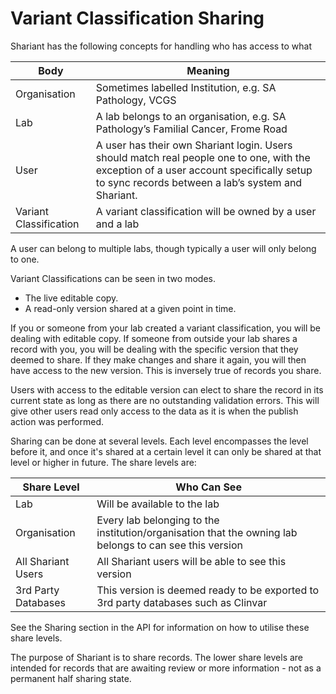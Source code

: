 # Variant Classification Sharing

Shariant has the following concepts for handling who has access to what

|Body|Meaning|
|----|-------|
|Organisation|Sometimes labelled Institution, e.g. SA Pathology, VCGS|
|Lab|A lab belongs to an organisation, e.g. SA Pathology’s Familial Cancer, Frome Road|
|User|A user has their own Shariant login. Users should match real people one to one, with the exception of a user account specifically setup to sync records between a lab’s system and Shariant.|
|Variant Classification|A variant classification will be owned by a user and a lab|

A user can belong to multiple labs, though typically a user will only belong to one.

Variant Classifications can be seen in two modes.

* The live editable copy.
* A read-only version shared at a given point in time.

If you or someone from your lab created a variant classification, you will be dealing with editable copy.
If someone from outside your lab shares a record with you, you will be dealing with the specific version that they deemed to share. If they make changes and share it again, you will then have access to the new version. This is inversely true of records you share.

Users with access to the editable version can elect to share the record in its current state as long as there are no outstanding validation errors. This will give other users read only access to the data as it is when the publish action was performed.

Sharing can be done at several levels. Each level encompasses the level before it, and once it's shared at a certain level it can only be shared at that level or higher in future. The share levels are:

|Share Level|Who Can See|
|-----------|-----------|
|Lab|Will be available to the lab|
|Organisation|Every lab belonging to the institution/organisation that the owning lab belongs to can see this version|
|All Shariant Users|All Shariant users will be able to see this version|
|3rd Party Databases|This version is deemed ready to be exported to 3rd party databases such as Clinvar|

See the Sharing section in the API for information on how to utilise these share levels.

The purpose of Shariant is to share records. The lower share levels are intended for records that are awaiting review or more information - not as a permanent half sharing state.
